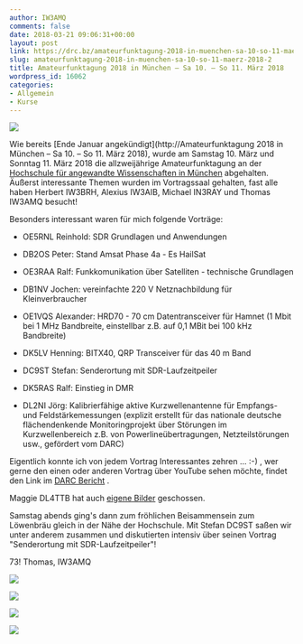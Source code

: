 ```yaml
---
author: IW3AMQ
comments: false
date: 2018-03-21 09:06:31+00:00
layout: post
link: https://drc.bz/amateurfunktagung-2018-in-muenchen-sa-10-so-11-maerz-2018-2/
slug: amateurfunktagung-2018-in-muenchen-sa-10-so-11-maerz-2018-2
title: Amateurfunktagung 2018 in München – Sa 10. – So 11. März 2018
wordpress_id: 16062
categories:
- Allgemein
- Kurse
---
```


![](https://drc.bz/wp-content/uploads/2018/03/csm_Banner_2018_02_842840048a.png)

Wie bereits [Ende Januar angekündigt](http://Amateurfunktagung 2018 in München – Sa 10. – So 11. März 2018), wurde am Samstag 10. März und Sonntag 11. März 2018 die allzweijährige Amateurfunktagung an der [Hochschule für angewandte Wissenschaften in München](https://www.hm.edu/) abgehalten. Äußerst interessante Themen wurden im Vortragssaal gehalten, fast alle haben Herbert IW3BRH, Alexius IW3AIB, Michael IN3RAY und Thomas IW3AMQ besucht!

Besonders interessant waren für mich folgende Vorträge:



 	
  * OE5RNL Reinhold: SDR Grundlagen und Anwendungen

 	
  * DB2OS Peter: Stand Amsat Phase 4a - Es HailSat

 	
  * OE3RAA Ralf: Funkkomunikation über Satelliten - technische Grundlagen

 	
  * DB1NV Jochen: vereinfachte 220 V Netznachbildung für Kleinverbraucher

 	
  * OE1VQS Alexander: HRD70 - 70 cm Datentransceiver für Hamnet (1 Mbit bei 1 MHz Bandbreite, einstellbar z.B. auf 0,1 MBit bei 100 kHz Bandbreite)

 	
  * DK5LV Henning: BITX40, QRP Transceiver für das 40 m Band

 	
  * DC9ST Stefan: Senderortung mit SDR-Laufzeitpeiler

 	
  * DK5RAS Ralf: Einstieg in DMR

 	
  * DL2NI Jörg: Kalibrierfähige aktive Kurzwellenantenne für Empfangs- und Feldstärkemessungen (explizit erstellt für das nationale deutsche flächendenkende Monitoringprojekt über Störungen im Kurzwellenbereich z.B. von Powerlineübertragungen, Netzteilstörungen usw., gefördert vom DARC)


Eigentlich konnte ich von jedem Vortrag Interessantes zehren ... :-) , wer gerne den einen oder anderen Vortrag über YouTube sehen möchte, findet den Link im [DARC Bericht](https://www.darc.de/der-club/distrikte/c/amateurfunktagung-muenchen/) .

Maggie DL4TTB hat auch [eigene Bilder](https://photos.app.goo.gl/WJ425I9DOx85VT722) geschossen.

Samstag abends ging's dann zum fröhlichen Beisammensein zum Löwenbräu gleich in der Nähe der Hochschule. Mit Stefan DC9ST saßen wir unter anderem zusammen und diskutierten intensiv über seinen Vortrag "Senderortung mit SDR-Laufzeitpeiler"!

73! Thomas, IW3AMQ

![](https://drc.bz/wp-content/uploads/2018/03/20180310_180429-e1521623105206.jpg)

![](https://drc.bz/wp-content/uploads/2018/03/20180311_135725.jpg)

![](https://drc.bz/wp-content/uploads/2018/03/20180311_161943.jpg)

![](https://drc.bz/wp-content/uploads/2018/03/DSC01706.jpg)
